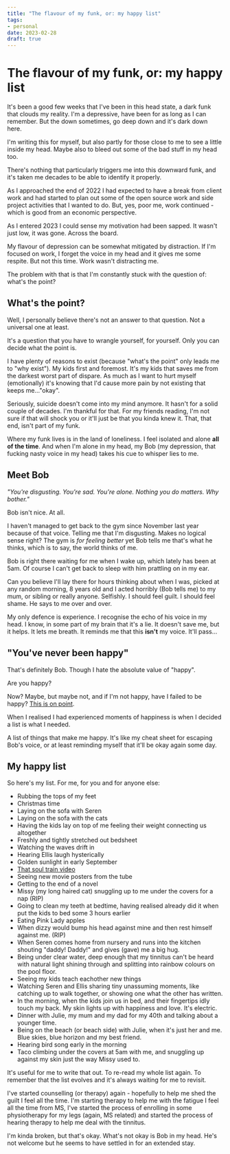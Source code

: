 ```yaml
---
title: "The flavour of my funk, or: my happy list"
tags:
- personal 
date: 2023-02-28
draft: true
---
```


# The flavour of my funk, or: my happy list

It's been a good few weeks that I've been in this head state, a dark funk that clouds my reality. I'm a depressive, have been for as long as I can remember. But the down sometimes, go deep down and it's dark down here. 

I'm writing this for myself, but also partly for those close to me to see a little inside my head. Maybe also to bleed out some of the bad stuff in my head too.

<!--more-->

There's nothing that particularly triggers me into this downward funk, and it's taken me decades to be able to identify it properly. 

As I approached the end of 2022 I had expected to have a break from client work and had started to plan out some of the open source work and side project activities that I wanted to do. But, yes, poor me, work continued - which is good from an economic perspective.

As I entered 2023 I could sense my motivation had been sapped. It wasn't just low, it was gone. Across the board.

My flavour of depression can be somewhat mitigated by distraction. If I'm focused on work, I forget the voice in my head and it gives me some respite. But not this time. Work wasn't distracting me. 

The problem with that is that I'm constantly stuck with the question of: what's the point?

## What's the point?

Well, I personally believe there's not an answer to that question. Not a universal one at least.

It's a question that you have to wrangle yourself, for yourself. Only you can decide what the point is.

I have plenty of reasons to exist (because "what's the point" only leads me to "why exist"). My kids first and foremost. It's my kids that saves me from the darkest worst part of dispare. As much as I want to hurt myself (emotionally) it's knowing that I'd cause more pain by not existing that keeps me..."okay". 

Seriously, suicide doesn't come into my mind anymore. It hasn't for a solid couple of decades. I'm thankful for that. For my friends reading, I'm not sure if that will shock you or it'll just be that you kinda knew it. That, that end, isn't part of my funk.

Where my funk lives is in the land of loneliness. I feel isolated and alone **all of the time**. And when I'm alone in my head, my Bob (my depression, that fucking nasty voice in my head) takes his cue to whisper lies to me. 

## Meet Bob

*"You're disgusting. You're sad. You're alone. Nothing you do matters. Why bother."*

Bob isn't nice. At all.

I haven't managed to get back to the gym since November last year because of that voice. Telling me that I'm disgusting. Makes no logical sense right? The gym is *for feeling better* yet Bob tells me that's what he thinks, which is to say, the world thinks of me.

Bob is right there waiting for me when I wake up, which lately has been at 5am. Of course I can't get back to sleep with him prattling on in my ear. 

Can you believe I'll lay there for hours thinking about when I was, picked at any random morning, 8 years old and I acted horribly (Bob tells me) to my mum, or sibling or really anyone. Selfishly. I should feel guilt. I should feel shame. He says to me over and over.

My only defence is experience. I recognise the echo of his voice in my head. I know, in some part of my brain that it's a lie. It doesn't save me, but it helps. It lets me breath. It reminds me that this **isn't** my voice. It'll pass...

## "You've never been happy"

That's definitely Bob. Though I hate the absolute value of "happy".

Are you happy?

Now? Maybe, but maybe not, and if I'm not happy, have I failed to be happy? [This is on point](https://remysharp.com/ethos#how-to-be-perfectly-unhappy).

When I realised I had experienced moments of happiness is when I decided a list is what I needed. 

A list of things that make me happy. It's like my cheat sheet for escaping Bob's voice, or at least reminding myself that it'll be okay again some day.

## My happy list 

So here's my list. For me, for you and for anyone else:

- Rubbing the tops of my feet
- Christmas time
- Laying on the sofa with Seren
- Laying on the sofa with the cats
- Having the kids lay on top of me feeling their weight connecting us altogether
- Freshly and tightly stretched out bedsheet
- Watching the waves drift in
- Hearing Ellis laugh hysterically
- Golden sunlight in early September
- [That soul train video](https://m.youtube.com/watch?v=JtfNwz-l6gw)
- Seeing new movie posters from the tube
- Getting to the end of a novel
- Missy (my long haired cat) snuggling up to me under the covers for a nap (RIP)
- Going to clean my teeth at bedtime, having realised already did it when put the kids to bed some 3 hours earlier
- Eating Pink Lady apples
- When dizzy would bump his head against mine and then rest himself against me. (RIP)
- When Seren comes home from nursery and runs into the kitchen shouting "daddy! Daddy!" and gives (gave) me a big hug.
- Being under clear water, deep enough that my tinnitus can't be heard with natural light shining through and splitting into rainbow colours on the pool floor.
- Seeing my kids teach eachother new things
- Watching Seren and Ellis sharing tiny unassuming moments, like catching up to walk together, or showing one what the other has written.
- In the morning, when the kids join us in bed, and their fingertips idly touch my back. My skin lights up with happiness and love. It's electric.
- Dinner with Julie, my mum and my dad for my 40th and talking about a younger time.
- Being on the beach (or beach side) with Julie, when it's just her and me. Blue skies, blue horizon and my best friend.
- Hearing bird song early in the morning
- Taco climbing under the covers at 5am with me, and snuggling up against my skin just the way Missy used to.

It's useful for me to write that out. To re-read my whole list again. To remember that the list evolves and it's always waiting for me to revisit.

I've started counselling (or therapy) again - hopefully to help me shed the guilt I feel all the time. I'm starting therapy to help me with the fatigue I feel all the time from MS, I've started the process of enrolling in some physiotherapy for my legs (again, MS related) and started the process of hearing therapy to help me deal with the tinnitus. 

I'm kinda broken, but that's okay. What's not okay is Bob in my head. He's not welcome but he seems to have settled in for an extended stay.
